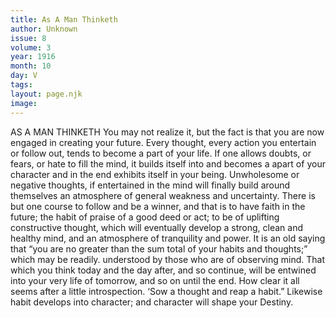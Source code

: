 ```yaml
---
title: As A Man Thinketh
author: Unknown
issue: 8
volume: 3
year: 1916
month: 10
day: V
tags:
layout: page.njk
image:
---
```

AS A MAN THINKETH       You may not realize it, but the fact is that you are now engaged in creating your future. Every thought, every action you entertain or follow out, tends to become a part of your life.       If one allows doubts, or fears, or hate to fill the mind, it builds itself into and becomes a apart of your character and in the end exhibits itself in your being.       Unwholesome or negative thoughts, if entertained in the mind will finally build around themselves an atmosphere of general weakness and uncertainty.       There is but one course to follow and be a winner, and that is to have faith in the future; the habit of praise of a good deed or act; to be of uplifting constructive thought, which will eventually develop a strong, clean and healthy mind, and an atmosphere of tranquility and power.       It is an old saying that “you are no greater than the sum total of your habits and thoughts;” which may be readily. understood by those who are of observing mind. That which you think today and the day after, and so continue, will be entwined into your very life of tomorrow, and so on until the end.       How clear it all seems after a little introspection. ‘Sow a thought and reap a habit.” Likewise habit develops into character; and character will shape your Destiny.
